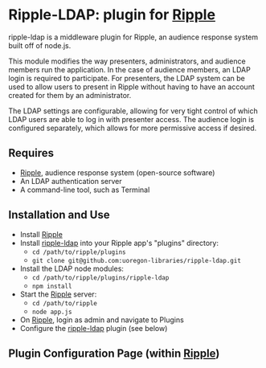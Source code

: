 Ripple-LDAP: plugin for [Ripple][0]
====================

ripple-ldap is a middleware plugin for Ripple, an audience response system built off of node.js.

This module modifies the way presenters, administrators, and audience members run the application.
In the case of audience members, an LDAP login is required to participate.  For presenters, the
LDAP system can be used to allow users to present in Ripple without having to have an account
created for them by an administrator.

The LDAP settings are configurable, allowing for very tight control of which LDAP users are able
to log in with presenter access.  The audience login is configured separately, which allows for
more permissive access if desired.

Requires
---------------------

- [Ripple][0], audience response system (open-source software)
- An LDAP authentication server
- A command-line tool, such as Terminal

Installation and Use
---------------------

- Install [Ripple][0]
- Install [ripple-ldap][1] into your Ripple app's "plugins" directory:
  - `cd /path/to/ripple/plugins`
  - `git clone git@github.com:uoregon-libraries/ripple-ldap.git`
- Install the LDAP node modules:
  - `cd /path/to/ripple/plugins/ripple-ldap`
  - `npm install`
- Start the [Ripple][0] server:
  - `cd /path/to/ripple`
  - `node app.js`
- On [Ripple][0], login as admin and navigate to Plugins
- Configure the [ripple-ldap][1] plugin (see below)

Plugin Configuration Page (within [Ripple][0])
---------------------

[0]: https://github.com/uoregon-libraries/ripple  "Ripple on github"
[1]: https://github.com/uoregon-libraries/ripple-ldap "LDAP plugin on github"
